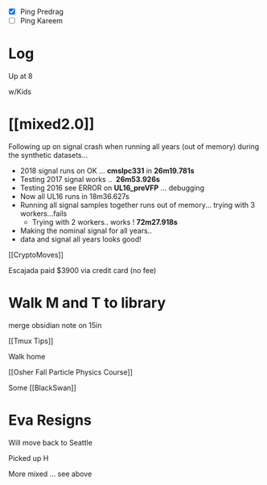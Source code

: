
- [x] Ping Predrag
- [ ] Ping Kareem

# Log

Up at 8

w/Kids 

# [[mixed2.0]]
 Following up on signal crash when running all years (out of memory) during the synthetic datasets... 
- 2018 signal runs on OK ...  **cmslpc331** in **26m19.781s**
- Testing 2017 signal works ..  **26m53.926s**
- Testing 2016 see ERROR on **UL16_preVFP** ... debugging
- Now all UL16 runs in  18m36.627s
- Running all signal samples together runs out of memory... trying with 3 workers...fails
	- Trying with 2 workers.. works !  **72m27.918s**
- Making the nominal signal for all years.. 
- data and signal all years looks good!

[[CryptoMoves]]

Escajada paid $3900 via credit card (no fee)

# Walk M and T to library

merge obsidian note on 15in

[[Tmux Tips]]

Walk home

[[Osher Fall Particle Physics Course]]

Some [[BlackSwan]]

# Eva Resigns
Will move back to Seattle

Picked up H

More mixed ... see above